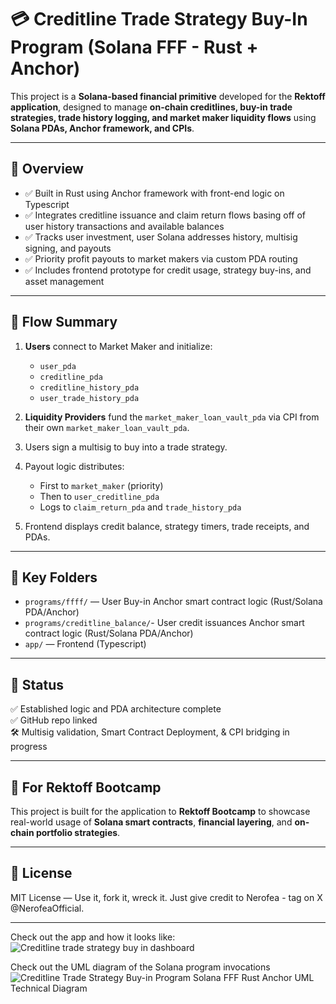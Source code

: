 # 💳 Creditline Trade Strategy Buy-In Program (Solana FFF - Rust + Anchor)

This project is a **Solana-based financial primitive** developed for the **Rektoff application**, designed to manage **on-chain creditlines, buy-in trade strategies, trade history logging, and market maker liquidity flows** using **Solana PDAs, Anchor framework, and CPIs**.

---

## 🚀 Overview

- ✅ Built in Rust using Anchor framework with front-end logic on Typescript
- ✅ Integrates creditline issuance and claim return flows basing off of user history transactions and available balances
- ✅ Tracks user investment, user Solana addresses history, multisig signing, and payouts
- ✅ Priority profit payouts to market makers via custom PDA routing
- ✅ Includes frontend prototype for credit usage, strategy buy-ins, and asset management

---

## 🔄 Flow Summary

1. **Users** connect to Market Maker and initialize:
   - `user_pda`
   - `creditline_pda`
   - `creditline_history_pda`
   - `user_trade_history_pda`

2. **Liquidity Providers** fund the `market_maker_loan_vault_pda` via CPI from their own `market_maker_loan_vault_pda`.

3. Users sign a multisig to buy into a trade strategy.

4. Payout logic distributes:
   - First to `market_maker` (priority)
   - Then to `user_creditline_pda`
   - Logs to `claim_return_pda` and `trade_history_pda`

5. Frontend displays credit balance, strategy timers, trade receipts, and PDAs.

---

## 📁 Key Folders

- `programs/ffff/` — User Buy-in Anchor smart contract logic (Rust/Solana PDA/Anchor)
- `programs/creditline_balance/`- User credit issuances Anchor smart contract logic (Rust/Solana PDA/Anchor)
- `app/` — Frontend (Typescript)

---

## 🧪 Status

✅ Established logic and PDA architecture complete  
✅ GitHub repo linked  
🛠 Multisig validation, Smart Contract Deployment, & CPI bridging in progress

---

## 🤝 For Rektoff Bootcamp

This project is built for the application to **Rektoff Bootcamp** to showcase real-world usage of **Solana smart contracts**, **financial layering**, and **on-chain portfolio strategies**.

---

## 📜 License

MIT License — Use it, fork it, wreck it. Just give credit to Nerofea - tag on X @NerofeaOfficial.

---

Check out the app and how it looks like: ![Creditline trade strategy buy in dashboard](https://github.com/user-attachments/assets/b7457ca9-91fb-4624-bb91-a87ce97638fb)

Check out the UML diagram of the Solana program invocations ![Creditline Trade Strategy Buy-in Program Solana FFF Rust Anchor UML Technical Diagram](https://github.com/user-attachments/assets/04832a24-11f4-4a6c-83bb-b2a35c9b93d2)


